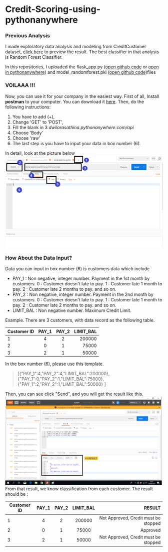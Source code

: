 # Credit-Scoring-using-pythonanywhere
### **Previous Analysis**
I made exploratory data analysis and modeling from CreditCustomer dataset, [click here](https://github.com/dlathina/Credit-Scoring) to preview the result. The best classifier in that analysis is Random Forest Classifier. 

In this repositories, I uploaded the flask_app.py ([open github code](https://github.com/dlathina/Credit-Scoring-using-pythonanywhere/blob/master/flask_app.py) or [open in pythonanywhere](https://www.pythonanywhere.com/user/dwilarasathina/shares/f495f5816f744f1e922e5effe184ed25/))
and model_randomforest.pkl ([open github code](https://github.com/dlathina/Credit-Scoring-using-pythonanywhere/blob/master/model_randomforest.pkl))files 

### **VOILAAA !!!**
Now, you can use it for your company in the easiest way. First of all, Install **postman** to your computer. You can download it [here](https://www.getpostman.com/downloads/). 
Then, do the following instructions:
1. You have to add (+),  
2. Change 'GET' to 'POST', 
3. Fill the blank in 3 *dwilarasathina.pythonanywhere.com/api*
4. Choose 'Body'
5. Choose 'raw'
6. The last step is you have to input your data in box number (6). 

In detail, look at the picture below ![Picture](postman.png)

### How About the Data Input? 
Data you can input in box number (6) is customers data which include 
 - PAY_1 : Non negative, integer number. Payment in the 1st month by customers. 
        0 : Customer doesn't late to pay.
        1 : Customer late 1 month to pay.
        2 : Customer late 2 months to pay.
        and so on.
- PAY_2 : Non negative, integer number. Payment in the 2nd month by customers. 
        0 : Customer doesn't late to pay.
        1 : Customer late 1 month to pay.
        2 : Customer late 2 months to pay.
        and so on.
- LIMIT_BAL : Non negative number. Maximum Credit Limit. 

Example. There are 3 customers, with data record as the following table. 

| Customer ID  | PAY_1   | PAY_2   |LIMIT_BAL   |
| ------------ |:------: |:-------:|-----------:|
| 1            | 4       | 2       |200000      |
| 2            | 0       | 1       |75000       |
| 3            | 2       | 1       |50000       |

In the box number (6), please use this template. 
> [{"PAY_1":4,"PAY_2":4,"LIMIT_BAL":200000},
{"PAY_1":0,"PAY_2":1,"LIMIT_BAL":75000},
{"PAY_1":2,"PAY_2":1,"LIMIT_BAL":50000}
]

Then, you can see click "Send", and you will get the result like this. ![Picture](result.png)
From that result, we know classification from each customer. The result should be : 


| Customer ID  | PAY_1   | PAY_2   |LIMIT_BAL   |RESULT                              |
| ------------ |:------: |:-------:|:----------:|-----------------------------------:|
| 1            | 4       | 2       |200000      |Not Approved, Credit must be stopped|
| 2            | 0       | 1       |75000       |Approved                            |
| 3            | 2       | 1       |50000       |Not Approved, Credit must be stopped|

